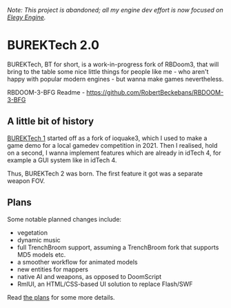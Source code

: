 *Note: This project is abandoned; all my engine dev effort is now focused on [Elegy Engine](https://github.com/ElegyEngine/ElegyEngine).*

# BUREKTech 2.0

BUREKTech, BT for short, is a work-in-progress fork of RBDoom3, that will bring to the table some nice little things for people like me - who aren't happy with popular modern engines - but wanna make games nevertheless.  

RBDOOM-3-BFG Readme - https://github.com/RobertBeckebans/RBDOOM-3-BFG  

## A little bit of history 

[BUREKTech 1](https://github.com/Admer456/ioq3-burek) started off as a fork of ioquake3, which I used to make a game demo for a local gamedev competition in 2021. Then I realised, hold on a second, I wanna implement features which are already in idTech 4, for example a GUI system like in idTech 4.  

Thus, BUREKTech 2 was born. The first feature it got was a separate weapon FOV.  

## Plans

Some notable planned changes include:
* vegetation
* dynamic music
* full TrenchBroom support, assuming a TrenchBroom fork that supports MD5 models etc.
* a smoother workflow for animated models
* new entities for mappers
* native AI and weapons, as opposed to DoomScript
* RmlUI, an HTML/CSS-based UI solution to replace Flash/SWF

Read [the plans](PLANS.md) for some more details.

